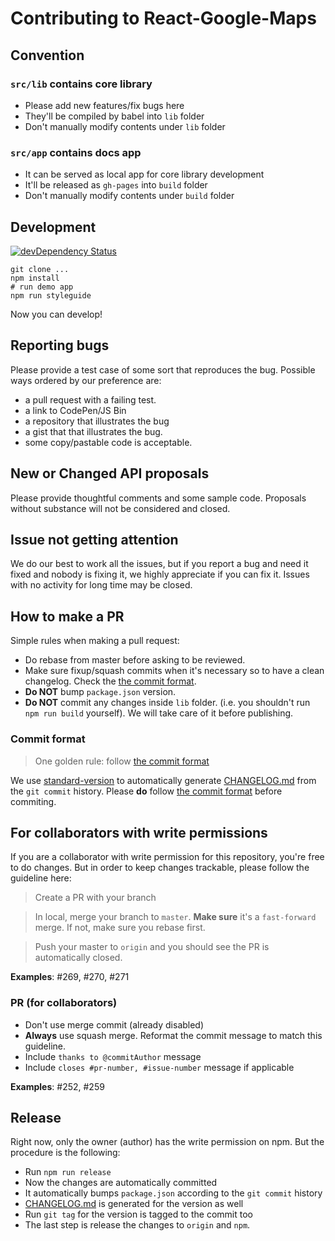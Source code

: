 # Contributing to React-Google-Maps

## Convention

### `src/lib` contains core library

* Please add new features/fix bugs here
* They'll be compiled by babel into `lib` folder
* Don't manually modify contents under `lib` folder

### `src/app` contains docs app

* It can be served as local app for core library development
* It'll be released as `gh-pages` into `build` folder
* Don't manually modify contents under `build` folder


## Development

[![devDependency Status][david-dm-image]][david-dm-url]


```shell
git clone ...
npm install
# run demo app
npm run styleguide
```

Now you can develop!


## Reporting bugs

Please provide a test case of some sort that reproduces the bug. Possible ways ordered by our preference are:
- a pull request with a failing test.
- a link to CodePen/JS Bin
- a repository that illustrates the bug
- a gist that that illustrates the bug.
- some copy/pastable code is acceptable.


## New or Changed API proposals

Please provide thoughtful comments and some sample code. Proposals without substance will not be considered and closed.


## Issue not getting attention

We do our best to work all the issues, but if you report a bug and need it fixed and nobody is fixing it, we highly appreciate if you can fix it. Issues with no activity for long time may be closed.


## How to make a PR

Simple rules when making a pull request:

* Do rebase from master before asking to be reviewed.
* Make sure fixup/squash commits when it's necessary so to have a clean changelog. Check the [the commit format][commit-format].
* **Do NOT** bump `package.json` version.
* **Do NOT** commit any changes inside `lib` folder. (i.e. you shouldn't run `npm run build` yourself). We will take care of it before publishing.

### Commit format

> One golden rule: follow [the commit format][commit-format]

We use [standard-version][standard-version] to automatically generate [CHANGELOG.md][CHANGELOG.md] from the `git commit` history. Please **do** follow [the commit format][commit-format] before commiting.


## For collaborators with write permissions

If you are a collaborator with write permission for this repository, you're free to do changes. But in order to keep changes trackable, please follow the guideline here:

> Create a PR with your branch

> In local, merge your branch to `master`. **Make sure** it's a `fast-forward` merge. If not, make sure you rebase first.

> Push your master to `origin` and you should see the PR is automatically closed.

**Examples**: #269, #270, #271


### PR (for collaborators)

* Don't use merge commit (already disabled)
* **Always** use squash merge. Reformat the commit message to match this guideline.
* Include `thanks to @commitAuthor` message
* Include `closes #pr-number, #issue-number` message if applicable

**Examples**: #252, #259


## Release

Right now, only the owner (author) has the write permission on npm. But the procedure is the following:

* Run `npm run release`
* Now the changes are automatically committed
* It automatically bumps `package.json` according to the `git commit` history
* [CHANGELOG.md][CHANGELOG.md] is generated for the version as well
* Run `git tag` for the version is tagged to the commit too
* The last step is release the changes to `origin` and `npm`.



[david-dm-image]: https://img.shields.io/david/dev/syncromatics/react-google-maps.svg?style=flat-square
[david-dm-url]: https://david-dm.org/syncromatics/react-google-maps#info=devDependencies
[standard-version]: https://github.com/conventional-changelog/standard-version
[CHANGELOG.md]: ./CHANGELOG.md
[commit-format]: https://github.com/conventional-changelog/standard-version#commit-message-convention-at-a-glance
